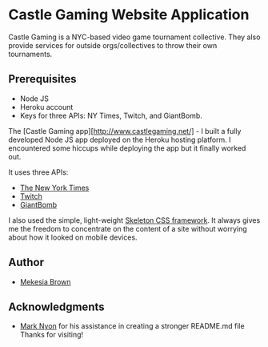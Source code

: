 # Castle Gaming Website Application

Castle Gaming is a NYC-based video game tournament collective. They also provide services for outside orgs/collectives to throw their own tournaments.

## Prerequisites
- Node JS 
- Heroku account
- Keys for three APIs: NY Times, Twitch, and GiantBomb.

The [Castle Gaming app][http://www.castlegaming.net/] - I built a fully developed Node JS app deployed on the Heroku hosting platform. I encountered some hiccups while deploying the app but it finally worked out.

It uses three APIs:
- [The New York Times](https://developer.nytimes.com/)
- [Twitch](https://dev.twitch.tv/)
- [GiantBomb](https://www.giantbomb.com/api/)

I also used the simple, light-weight [Skeleton CSS framework](http://getskeleton.com/). It always gives me the freedom to concentrate on the content of a site without worrying about how it looked on mobile devices.

## Author
- [Mekesia Brown](http://www.thingtodo.today/aboutus)

## Acknowledgments
- [Mark Nyon](https://github.com/trystant) for his assistance in creating a stronger README.md file
Thanks for visiting!
